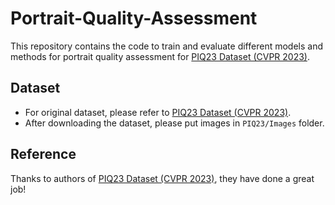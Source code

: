 # Portrait-Quality-Assessment
This repository contains the code to train and evaluate different models and methods for portrait quality assessment for [PIQ23 Dataset (CVPR 2023)](https://github.com/DXOMARK-Research/PIQ2023).

## Dataset
- For original dataset, please refer to [PIQ23 Dataset (CVPR 2023)](https://github.com/DXOMARK-Research/PIQ2023).
- After downloading the dataset, please put images in `PIQ23/Images` folder.

## Reference
Thanks to authors of [PIQ23 Dataset (CVPR 2023)](https://github.com/DXOMARK-Research/PIQ2023), they have done a great job!
